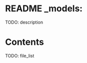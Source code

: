 <!--
file:         _models/README.md
file-id:      1955d4cf-7963-40d1-a48d-aaaa2122c39d
project:      nice123d
project-id:   e2bbd03f-0ac6-41ec-89ae-2ad52fa0652a
using: jinja2
description:  This file contains the folder documentation. |
    The folder is part of the `nice123d` project.
-->

# README _models:

TODO: description

# Contents

TODO: file_list